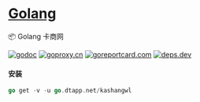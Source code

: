 <h1>
<a href="https://www.dtapp.net/">Golang</a>
</h1>

📦 Golang 卡商网

[comment]: <> (go)
[![godoc](https://pkg.go.dev/badge/go.dtapp.net/kashangwl?status.svg)](https://pkg.go.dev/go.dtapp.net/kashangwl)
[![goproxy.cn](https://goproxy.cn/stats/go.dtapp.net/kashangwl/badges/download-count.svg)](https://goproxy.cn/stats/go.dtapp.net/kashangwl)
[![goreportcard.com](https://goreportcard.com/badge/go.dtapp.net/kashangwl)](https://goreportcard.com/report/go.dtapp.net/kashangwl)
[![deps.dev](https://img.shields.io/badge/deps-go-red.svg)](https://deps.dev/go/go.dtapp.net%2Fkashangwl)

#### 安装

```go
go get -v -u go.dtapp.net/kashangwl
```
